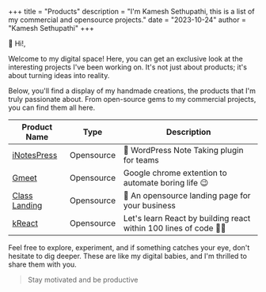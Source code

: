 +++ 
title = "Products"
description = "I'm Kamesh Sethupathi, this is a list of my commercial and opensource projects."
date = "2023-10-24"
author = "Kamesh Sethupathi"
+++

👋 Hi!,

Welcome to my digital space! Here, you can get an exclusive look at the interesting projects I've been working on. It's not just about products; it's about turning ideas into reality.

Below, you'll find a display of my handmade creations, the products that I'm truly passionate about. From open-source gems to my commercial projects, you can find them all here.

| Product Name | Type | Description |
|---|---|---|
| [iNotesPress](https://github.com/git-kamesh/iNotesPress) | Opensource | 📝 WordPress Note Taking plugin for teams |
| [Gmeet](https://github.com/git-kamesh/gmeet) | Opensource | Google chrome extention to automate boring life 😉 |
| [Class Landing](https://github.com/git-kamesh/classic-landing) | Opensource | 🚀 An opensource landing page for your business |
| [kReact](https://github.com/git-kamesh/kReact) | Opensource | Let's learn React by building react within 100 lines of code 🏂🏻|

Feel free to explore, experiment, and if something catches your eye, don't hesitate to dig deeper. These are like my digital babies, and I'm thrilled to share them with you.

> Stay motivated and be productive


<!-- ### Upcomming products - One Brand One Voice

| Product Name | Type | Description |
|---|---|---|
| Forms | Commercial | Powerful form building, made easy. |
| Analytics | Commercial | Privacy focused analytics, made easy. |
| Rewards | Commercial | Boost your referrals with powerful rewards, made easy. |
| Buddy | Commercial | Team culture, made easy. |
| Unclutter | Commercial | BI for everyone, made easy. | -->